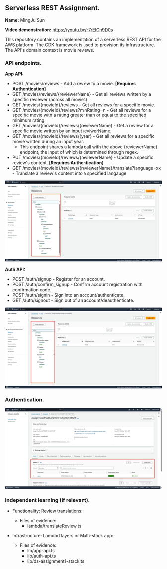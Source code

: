 ## Serverless REST Assignment.

__Name:__ MingJu Sun

__Video demonstration:__ https://youtu.be/-7rEICh9D0s

This repository contains an implementation of a serverless REST API for the AWS platform. The CDK framework is used to provision its infrastructure. The API's domain context is movie reviews.

### API endpoints.

__App API:__
+ POST /movies/reviews - Add a review to a movie. **[Requires Authentication]**
+ GET /movies/reviews/{reviewerName} - Get all reviews written by a specific reviewer (across all movies)
+ GET /movies/{movieId}/reviews - Get all reviews for a specific movie.
+ GET /movies/{movieId}/reviews?minRating=n - Get all reviews for a specific movie with a rating greater than or equal to the specified minimum rating.
+ GET /movies/{movieId}/reviews/{reviewerName} - Get a review for a specific movie written by an input reviwerName.
+ GET /movies/{movieId}/reviews/{year} - Get all reviews for a specific movie written during an input year.
    + This endpoint shares a lambda call with the above {reviewerName} endpoint, the input of which is determined through regex.
+ PUT /movies/{movieId}/reviews/{reviewerName} - Update a specific review's content. **[Requires Authentication]**
+ GET /movies/{movieId}/reviews/{reviewerName}/translate?language=xx - Translate a review's content into a specified langauge

![](./images/001.png)

__Auth API:__

+ POST /auth/signup - Register for an account.
+ POST /auth/confirm_signup - Confirm account registration with confirmation code.
+ POST /auth/signin - Sign into an account/authenticate.
+ GET /auth/signout - Sign out of an account/deauthenticate.

![](./images/002.png)

### Authentication.

![](./images/003.png)

### Independent learning (If relevant).

+ Functionality: Review translations:
    + Files of evidence:
        + lambda/translateReview.ts

+ Infrastructure: Lamdbd layers or Multi-stack app:
    + Files of evidence:
        + lib/app-api.ts
        + lib/auth-api.ts
        + lib/ds-assignment1-stack.ts        